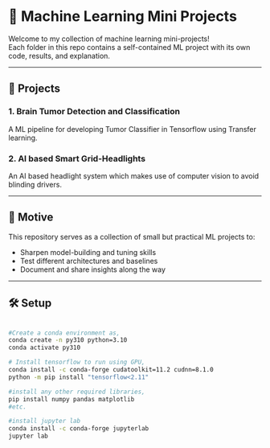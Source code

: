 # 🤖 Machine Learning Mini Projects

Welcome to my collection of machine learning mini-projects!  
Each folder in this repo contains a self-contained ML project with its own code, results, and explanation.

---

## 📂 Projects

### 1. Brain Tumor Detection and Classification
A ML pipeline for developing Tumor Classifier in Tensorflow using Transfer learning.

### 2. AI based Smart Grid-Headlights
An AI based headlight system which makes use of computer vision to avoid blinding drivers.

---

## 📌 Motive

This repository serves as a collection of small but practical ML projects to:
- Sharpen model-building and tuning skills
- Test different architectures and baselines
- Document and share insights along the way

---

## 🛠️ Setup

```bash

#Create a conda environment as,
conda create -n py310 python=3.10
conda activate py310

# Install tensorflow to run using GPU,
conda install -c conda-forge cudatoolkit=11.2 cudnn=8.1.0
python -m pip install "tensorflow<2.11"

#install any other required libraries,
pip install numpy pandas matplotlib
#etc.

#install jupyter lab
conda install -c conda-forge jupyterlab
jupyter lab



